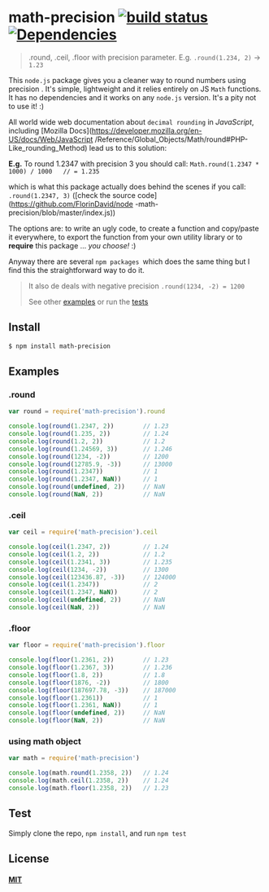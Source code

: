 # math-precision [![build status](https://travis-ci.org/FlorinDavid/node-math-precision.svg)](http://travis-ci.org/FlorinDavid/node-math-precision)[![Dependencies](https://img.shields.io/david/FlorinDavid/node-math-precision.svg)](https://david-dm.org/FlorinDavid/node-math-precision)

> .round, .ceil, .floor with precision parameter. E.g. `.round(1.234, 2)` → 
`1.23`

This `node.js` package gives you a cleaner way to round numbers using precision
. It's simple, lightweight and it relies entirely on JS `Math` functions. 
It has no dependencies and it works on any `node.js` version. 
It's a pity not to use it! :)

All world wide web documentation about `decimal rounding` in *JavaScript*, 
including [Mozilla Docs](https://developer.mozilla.org/en-US/docs/Web/JavaScript
/Reference/Global_Objects/Math/round#PHP-Like_rounding_Method) 
lead us to this solution:
 
**E.g.** To round 1.2347 with precision 3 you should call: 
`Math.round(1.2347 * 1000) / 1000   // = 1.235`
  
which is what this package actually does behind the scenes if you call: 
`.round(1.2347, 3)` ([check the source code](https://github.com/FlorinDavid/node
-math-precision/blob/master/index.js))

The options are: to write an ugly code, to create a function and copy/paste it 
everywhere, to export the function from your own utility library or to 
**require** this package ... _you choose!_ :)

Anyway there are several `npm packages `which does the same thing but I find 
this the straightforward way to do it.

> It also de deals with negative precision
>  `.round(1234, -2) = 1200`
>
> See other [examples](#examples) or run the [tests](#test) 

## Install

```sh
$ npm install math-precision
```

## Examples  

### .round

```js
var round = require('math-precision').round

console.log(round(1.2347, 2))        // 1.23
console.log(round(1.235, 2))         // 1.24
console.log(round(1.2, 2))           // 1.2
console.log(round(1.24569, 3))       // 1.246
console.log(round(1234, -2))         // 1200
console.log(round(12785.9, -3))      // 13000
console.log(round(1.2347))           // 1
console.log(round(1.2347, NaN))      // 1
console.log(round(undefined, 2))     // NaN
console.log(round(NaN, 2))           // NaN
```

### .ceil

```js
var ceil = require('math-precision').ceil

console.log(ceil(1.2347, 2))         // 1.24
console.log(ceil(1.2, 2))            // 1.2
console.log(ceil(1.2341, 3))         // 1.235
console.log(ceil(1234, -2))          // 1300
console.log(ceil(123436.87, -3))     // 124000
console.log(ceil(1.2347))            // 2
console.log(ceil(1.2347, NaN))       // 2
console.log(ceil(undefined, 2))      // NaN
console.log(ceil(NaN, 2))            // NaN
```

### .floor

```js
var floor = require('math-precision').floor

console.log(floor(1.2361, 2))        // 1.23
console.log(floor(1.2367, 3))        // 1.236
console.log(floor(1.8, 2))           // 1.8
console.log(floor(1876, -2))         // 1800
console.log(floor(187697.78, -3))    // 187000
console.log(floor(1.2361))           // 1
console.log(floor(1.2361, NaN))      // 1
console.log(floor(undefined, 2))     // NaN
console.log(floor(NaN, 2))           // NaN
```

### using math object

```js
var math = require('math-precision')

console.log(math.round(1.2358, 2))   // 1.24
console.log(math.ceil(1.2358, 2))    // 1.24
console.log(math.floor(1.2358, 2))   // 1.23
```

## Test

Simply clone the repo, `npm install`, and run `npm test`

## License

#### [MIT](https://opensource.org/licenses/MIT)
